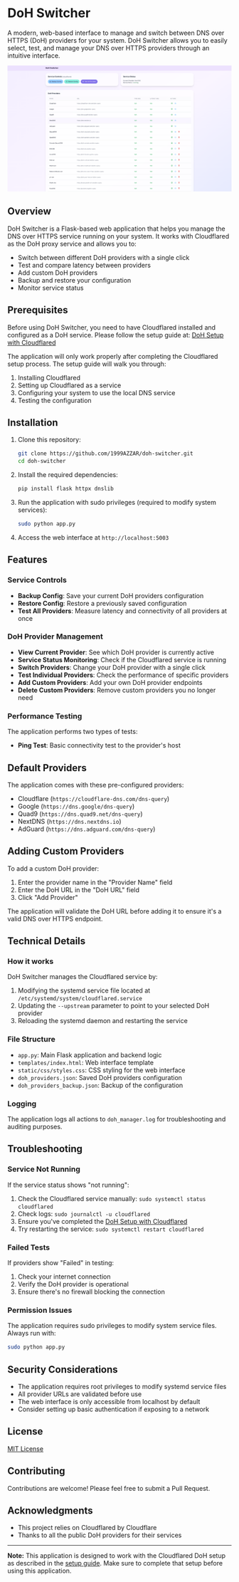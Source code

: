 # DoH Switcher

A modern, web-based interface to manage and switch between DNS over HTTPS (DoH) providers for your system. DoH Switcher allows you to easily select, test, and manage your DNS over HTTPS providers through an intuitive interface.

![DoH Switcher](screenshot.png)

## Overview

DoH Switcher is a Flask-based web application that helps you manage the DNS over HTTPS service running on your system. It works with Cloudflared as the DoH proxy service and allows you to:

- Switch between different DoH providers with a single click
- Test and compare latency between providers
- Add custom DoH providers
- Backup and restore your configuration
- Monitor service status

## Prerequisites

Before using DoH Switcher, you need to have Cloudflared installed and configured as a DoH service. Please follow the setup guide at:
[DoH Setup with Cloudflared](https://gist.github.com/1999AZZAR/d5b9207aaa3302dc7fa9bab1fa4fb80f#file-doh-setup-with-cloudflared-md)

The application will only work properly after completing the Cloudflared setup process. The setup guide will walk you through:

1. Installing Cloudflared
2. Setting up Cloudflared as a service
3. Configuring your system to use the local DNS service
4. Testing the configuration

## Installation

1. Clone this repository:
   ```bash
   git clone https://github.com/1999AZZAR/doh-switcher.git
   cd doh-switcher
   ```

2. Install the required dependencies:
   ```bash
   pip install flask httpx dnslib
   ```

3. Run the application with sudo privileges (required to modify system services):
   ```bash
   sudo python app.py
   ```

4. Access the web interface at `http://localhost:5003`

## Features

### Service Controls

- **Backup Config**: Save your current DoH providers configuration
- **Restore Config**: Restore a previously saved configuration
- **Test All Providers**: Measure latency and connectivity of all providers at once

### DoH Provider Management

- **View Current Provider**: See which DoH provider is currently active
- **Service Status Monitoring**: Check if the Cloudflared service is running
- **Switch Providers**: Change your DoH provider with a single click
- **Test Individual Providers**: Check the performance of specific providers
- **Add Custom Providers**: Add your own DoH provider endpoints
- **Delete Custom Providers**: Remove custom providers you no longer need

### Performance Testing

The application performs two types of tests:

- **Ping Test**: Basic connectivity test to the provider's host

## Default Providers

The application comes with these pre-configured providers:

- Cloudflare (`https://cloudflare-dns.com/dns-query`)
- Google (`https://dns.google/dns-query`)
- Quad9 (`https://dns.quad9.net/dns-query`)
- NextDNS (`https://dns.nextdns.io`)
- AdGuard (`https://dns.adguard.com/dns-query`)

## Adding Custom Providers

To add a custom DoH provider:

1. Enter the provider name in the "Provider Name" field
2. Enter the DoH URL in the "DoH URL" field
3. Click "Add Provider"

The application will validate the DoH URL before adding it to ensure it's a valid DNS over HTTPS endpoint.

## Technical Details

### How it works

DoH Switcher manages the Cloudflared service by:

1. Modifying the systemd service file located at `/etc/systemd/system/cloudflared.service`
2. Updating the `--upstream` parameter to point to your selected DoH provider
3. Reloading the systemd daemon and restarting the service

### File Structure

- `app.py`: Main Flask application and backend logic
- `templates/index.html`: Web interface template
- `static/css/styles.css`: CSS styling for the web interface
- `doh_providers.json`: Saved DoH providers configuration
- `doh_providers_backup.json`: Backup of the configuration

### Logging

The application logs all actions to `doh_manager.log` for troubleshooting and auditing purposes.

## Troubleshooting

### Service Not Running

If the service status shows "not running":

1. Check the Cloudflared service manually: `sudo systemctl status cloudflared`
2. Check logs: `sudo journalctl -u cloudflared`
3. Ensure you've completed the [DoH Setup with Cloudflared](https://gist.github.com/1999AZZAR/d5b9207aaa3302dc7fa9bab1fa4fb80f#file-doh-setup-with-cloudflared-md)
4. Try restarting the service: `sudo systemctl restart cloudflared`

### Failed Tests

If providers show "Failed" in testing:

1. Check your internet connection
2. Verify the DoH provider is operational
3. Ensure there's no firewall blocking the connection

### Permission Issues

The application requires sudo privileges to modify system service files. Always run with:

```bash
sudo python app.py
```

## Security Considerations

- The application requires root privileges to modify systemd service files
- All provider URLs are validated before use
- The web interface is only accessible from localhost by default
- Consider setting up basic authentication if exposing to a network

## License

[MIT License](LICENSE)

## Contributing

Contributions are welcome! Please feel free to submit a Pull Request.

## Acknowledgments

- This project relies on Cloudflared by Cloudflare
- Thanks to all the public DoH providers for their services

---

**Note:** This application is designed to work with the Cloudflared DoH setup as described in the [setup guide](https://gist.github.com/1999AZZAR/d5b9207aaa3302dc7fa9bab1fa4fb80f#file-doh-setup-with-cloudflared-md). Make sure to complete that setup before using this application.

